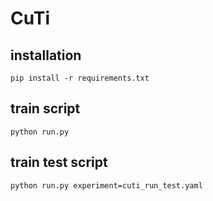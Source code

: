 # CuTi

## installation
```shell
pip install -r requirements.txt
```

## train script
```shell
python run.py 
```

## train test script
```shell
python run.py experiment=cuti_run_test.yaml
```

